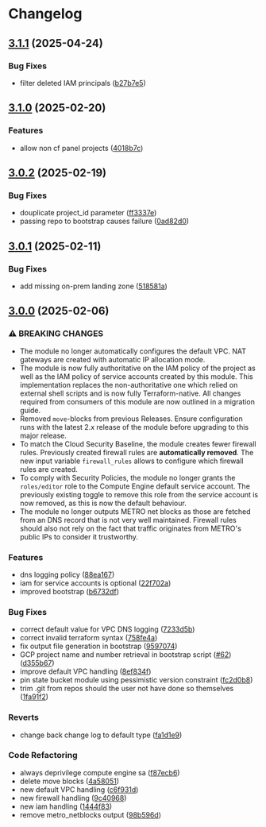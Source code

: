 # Changelog

## [3.1.1](https://github.com/metro-digital/terraform-google-cf-projectcfg/compare/v3.1.0...v3.1.1) (2025-04-24)


### Bug Fixes

* filter deleted IAM principals ([b27b7e5](https://github.com/metro-digital/terraform-google-cf-projectcfg/commit/b27b7e595ebc6b935e3ce9bd56b38b7b356ad3f3))

## [3.1.0](https://github.com/metro-digital/terraform-google-cf-projectcfg/compare/v3.0.2...v3.1.0) (2025-02-20)


### Features

* allow non cf panel projects ([4018b7c](https://github.com/metro-digital/terraform-google-cf-projectcfg/commit/4018b7cf975c88f5fbcfeb4c506e16cd7660c9e3))

## [3.0.2](https://github.com/metro-digital/terraform-google-cf-projectcfg/compare/v3.0.1...v3.0.2) (2025-02-19)


### Bug Fixes

* douplicate project_id parameter ([ff3337e](https://github.com/metro-digital/terraform-google-cf-projectcfg/commit/ff3337e28c3908352c37a1ecc5f407ce1def02b9))
* passing repo to bootstrap causes failure ([0ad82d0](https://github.com/metro-digital/terraform-google-cf-projectcfg/commit/0ad82d0fe2be5fb47927944f42b6c2fd5bd8033f))

## [3.0.1](https://github.com/metro-digital/terraform-google-cf-projectcfg/compare/v3.0.0...v3.0.1) (2025-02-11)


### Bug Fixes

* add missing on-prem landing zone ([518581a](https://github.com/metro-digital/terraform-google-cf-projectcfg/commit/518581a43643d03266bd79e1c72b0494661e9853))

## [3.0.0](https://github.com/metro-digital/terraform-google-cf-projectcfg/compare/v2.4.1...v3.0.0) (2025-02-06)


### ⚠ BREAKING CHANGES

* The module no longer automatically configures the default VPC. NAT gateways are created with automatic IP allocation mode.
* The module is now fully authoritative on the IAM policy of the project as well as the IAM policy of service accounts created by this module. This implementation replaces the non-authoritative one which relied on external shell scripts and is now fully Terraform-native. All changes required from consumers of this module are now outlined in a migration guide.
* Removed `move`-blocks from previous Releases. Ensure configuration runs with the latest 2.x release of the module before upgrading to this major release.
* To match the Cloud Security Baseline, the module creates fewer firewall rules. Previously created firewall rules are **automatically removed**. The new input variable `firewall_rules` allows to configure which firewall rules are created.
* To comply with Security Policies, the module no longer grants the `roles/editor` role to the Compute Engine default service account. The previously existing toggle to remove this role from the service account is now removed, as this is now the default behaviour.
* The module no longer outputs METRO net blocks as those are fetched from an DNS record that is not very well maintained. Firewall rules should also not rely on the fact that traffic originates from METRO's public IPs to consider it trustworthy.

### Features

* dns logging policy ([88ea167](https://github.com/metro-digital/terraform-google-cf-projectcfg/commit/88ea16749ba2fffa058b5fd509e0418b3c06e691))
* iam for service accounts is optional ([22f702a](https://github.com/metro-digital/terraform-google-cf-projectcfg/commit/22f702a061a21a45957a407748d78d746be52bb4))
* improved bootstrap ([b6732df](https://github.com/metro-digital/terraform-google-cf-projectcfg/commit/b6732df49a1490bc4d5386a9574f114a524545dd))


### Bug Fixes

* correct default value for VPC DNS logging ([7233d5b](https://github.com/metro-digital/terraform-google-cf-projectcfg/commit/7233d5ba44af591ec525ddfe54f6319fa1aad1bc))
* correct invalid terraform syntax ([758fe4a](https://github.com/metro-digital/terraform-google-cf-projectcfg/commit/758fe4a779bcd93c3cba5509be25c806670e848d))
* fix output file generation in bootstrap ([9597074](https://github.com/metro-digital/terraform-google-cf-projectcfg/commit/959707417960f2e0da834c62c335028f800052b6))
* GCP project name and number retrieval in bootstrap script ([#62](https://github.com/metro-digital/terraform-google-cf-projectcfg/issues/62)) ([d355b67](https://github.com/metro-digital/terraform-google-cf-projectcfg/commit/d355b675e849e35417c64140cbf7bd8639fcbc4c))
* improve default VPC handling ([8ef834f](https://github.com/metro-digital/terraform-google-cf-projectcfg/commit/8ef834f8014a7f10971a0939b5cda1a26eccd234))
* pin state bucket module using pessimistic version constraint ([fc2d0b8](https://github.com/metro-digital/terraform-google-cf-projectcfg/commit/fc2d0b82c13b372898cdbb481a71ec8dd19347fe))
* trim .git from repos should the user not have done so themselves ([1fa91f2](https://github.com/metro-digital/terraform-google-cf-projectcfg/commit/1fa91f2550fea07082e7a81b99cde0941424ca0c))


### Reverts

* change back change log to default type ([fa1d1e9](https://github.com/metro-digital/terraform-google-cf-projectcfg/commit/fa1d1e972928dfaf08d47320c3017a97fd92f3e5))


### Code Refactoring

* always deprivilege compute engine sa ([f87ecb6](https://github.com/metro-digital/terraform-google-cf-projectcfg/commit/f87ecb6e588f35db2a7f09ef8c28679de4bc3178))
* delete move blocks ([4a58051](https://github.com/metro-digital/terraform-google-cf-projectcfg/commit/4a580517a6462663de636480175b52658457ae90))
* new default VPC handling ([c6f931d](https://github.com/metro-digital/terraform-google-cf-projectcfg/commit/c6f931da85d2111c9fc6139ca71eedb8c1d1bcfa))
* new firewall handling ([9c40968](https://github.com/metro-digital/terraform-google-cf-projectcfg/commit/9c40968ce641c5120e8f4ebd2ff8a9f6cea7cc6a))
* new iam handling ([1444f83](https://github.com/metro-digital/terraform-google-cf-projectcfg/commit/1444f8374a06bbbf923690ebb5161f5359261b36))
* remove metro_netblocks output ([98b596d](https://github.com/metro-digital/terraform-google-cf-projectcfg/commit/98b596d63cd4ffce6ac6a4e95cf64b2765ff33b1))
